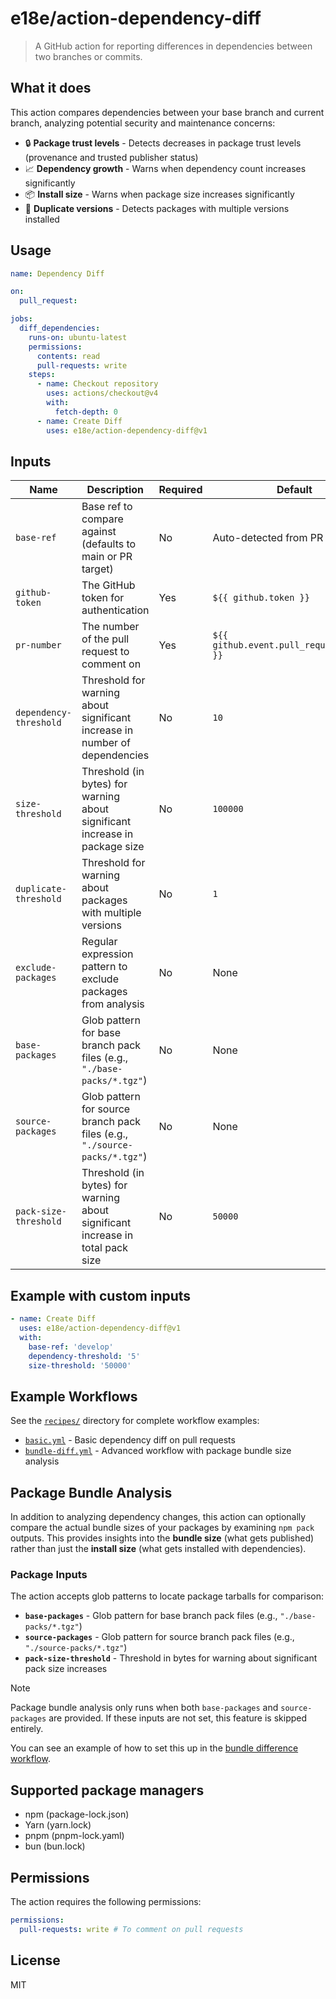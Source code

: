 # e18e/action-dependency-diff

> A GitHub action for reporting differences in dependencies between two branches or commits.

## What it does

This action compares dependencies between your base branch and current branch, analyzing potential security and maintenance concerns:

- 🔒 **Package trust levels** - Detects decreases in package trust levels (provenance and trusted publisher status)
- 📈 **Dependency growth** - Warns when dependency count increases significantly
- 📦 **Install size** - Warns when package size increases significantly
- 🔄 **Duplicate versions** - Detects packages with multiple versions installed

## Usage

```yaml
name: Dependency Diff

on:
  pull_request:

jobs:
  diff_dependencies:
    runs-on: ubuntu-latest
    permissions:
      contents: read
      pull-requests: write
    steps:
      - name: Checkout repository
        uses: actions/checkout@v4
        with:
          fetch-depth: 0
      - name: Create Diff
        uses: e18e/action-dependency-diff@v1
```

## Inputs

| Name | Description | Required | Default |
|------|-------------|----------|---------|
| `base-ref` | Base ref to compare against (defaults to main or PR target) | No | Auto-detected from PR or `main` |
| `github-token` | The GitHub token for authentication | Yes | `${{ github.token }}` |
| `pr-number` | The number of the pull request to comment on | Yes | `${{ github.event.pull_request.number }}` |
| `dependency-threshold` | Threshold for warning about significant increase in number of dependencies | No | `10` |
| `size-threshold` | Threshold (in bytes) for warning about significant increase in package size | No | `100000` |
| `duplicate-threshold` | Threshold for warning about packages with multiple versions | No | `1` |
| `exclude-packages` | Regular expression pattern to exclude packages from analysis | No | None |
| `base-packages` | Glob pattern for base branch pack files (e.g., `"./base-packs/*.tgz"`) | No | None |
| `source-packages` | Glob pattern for source branch pack files (e.g., `"./source-packs/*.tgz"`) | No | None |
| `pack-size-threshold` | Threshold (in bytes) for warning about significant increase in total pack size | No | `50000` |

## Example with custom inputs

```yaml
- name: Create Diff
  uses: e18e/action-dependency-diff@v1
  with:
    base-ref: 'develop'
    dependency-threshold: '5'
    size-threshold: '50000'
```

## Example Workflows

See the [`recipes/`](./recipes/) directory for complete workflow examples:

- [`basic.yml`](./recipes/basic.yml) - Basic dependency diff on pull requests
- [`bundle-diff.yml`](./recipes/bundle-diff.yml) - Advanced workflow with package bundle size analysis

## Package Bundle Analysis

In addition to analyzing dependency changes, this action can optionally compare the actual bundle sizes of your packages by examining `npm pack` outputs. This provides insights into the **bundle size** (what gets published) rather than just the **install size** (what gets installed with dependencies).

### Package Inputs

The action accepts glob patterns to locate package tarballs for comparison:

- **`base-packages`** - Glob pattern for base branch pack files (e.g., `"./base-packs/*.tgz"`)
- **`source-packages`** - Glob pattern for source branch pack files (e.g., `"./source-packs/*.tgz"`)
- **`pack-size-threshold`** - Threshold in bytes for warning about significant pack size increases

> [!NOTE]
> Package bundle analysis only runs when both `base-packages` and `source-packages` are provided. If these inputs are not set, this feature is skipped entirely.

You can see an example of how to set this up in the [bundle difference workflow](./recipes/bundle-diff.yml).

## Supported package managers

- npm (package-lock.json)
- Yarn (yarn.lock)
- pnpm (pnpm-lock.yaml)
- bun (bun.lock)

## Permissions

The action requires the following permissions:

```yaml
permissions:
  pull-requests: write # To comment on pull requests
```

## License

MIT
